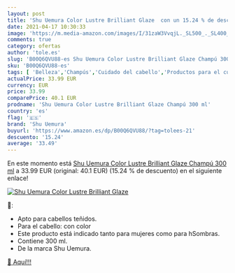 ```yaml
---
layout: post
title: 'Shu Uemura Color Lustre Brilliant Glaze  con un 15.24 % de descuento'
date: 2021-04-17 10:30:33
image: 'https://m.media-amazon.com/images/I/31zaW3VvqjL._SL500_._SL400_.jpg'
comments: true
category: ofertas
author: 'tole.es'
slug: 'B00Q6QVU88-es Shu Uemura Color Lustre Brilliant Glaze Champú 300 ml'
sku: 'B00Q6QVU88-es'
tags: [ 'Belleza','Champús','Cuidado del cabello','Productos para el cuidado del cabello','champú','shu uemura', ]
actualPrice: 33.99 EUR
currency: EUR
price: 33.99
comparePrice: 40.1 EUR
prodname: 'Shu Uemura Color Lustre Brilliant Glaze Champú 300 ml'
country: 'es'
flag: '🇪🇸'
brand: 'Shu Uemura'
buyurl: 'https://www.amazon.es/dp/B00Q6QVU88/?tag=tolees-21'
descuento: '15.24'
average: '33.49'
---
```


En este momento está [Shu Uemura Color Lustre Brilliant Glaze Champú 300 ml](https://www.amazon.es/dp/B00Q6QVU88/?tag=tolees-21) a 33.99 EUR (original: 40.1 EUR) (15.24 %  de descuento) en el siguiente enlace!

[![Shu Uemura Color Lustre Brilliant Glaze ](https://m.media-amazon.com/images/I/31zaW3VvqjL._SL500_._SL400_.jpg)](https://www.amazon.es/dp/B00Q6QVU88/?tag=tolees-21)

🔎:

- Apto para cabellos teñidos.
- Para el cabello: con color
- Este producto está indicado tanto para mujeres como para hSombras.
- Contiene 300 ml.
- De la marca Shu Uemura.

[🛒 Aquí!!!](https://www.amazon.es/dp/B00Q6QVU88/?tag=tolees-21)
